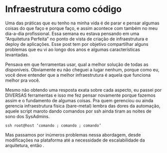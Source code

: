 # Infraestrutura como código

Uma das práticas que eu tenho na minha vida é de parar e pensar algumas coisas do que faço e porque faço, e assim acontece com também no meu dia-a-dia profissional. Essa semana eu estava pensando em uma “Arquitetura Perfeita” no ponto de vista de criação de infraestrutura e deploy de aplicações. Esse post tem por objetivo compartilhar alguns problemas que eu vi ao longo dos anos e algumas características levantadas.

Pensava em que ferramentas usar, qual a melhor solução de todas as disponíveis. Obviamente eu não cheguei a lugar nenhum, porque como eu, você deve entender que a melhor infraestrutura é aquela que funciona melhor pra você.

Mesmo não obtendo uma resposta exata sobre cada aspecto, eu passei por DIVERSAS ferramentas e isso me fez pensar novamente porque fazemos assim e o fundamento de algumas coisas. Pra quem gerenciou ou ainda gerencia infraestrutura física (bare-metal) lembra das dores da automação, aquele script maroto dando comandos por ssh ainda tiram as noites de sono dos SysAdmins.

```shell
ssh root@host ‘comando ; comando ; comando’
```

Mas passamos por inúmeros problemas nessa abordagem, desde modificações na plataforma até a necessidade de escalabilidade da arquitetura, então .
